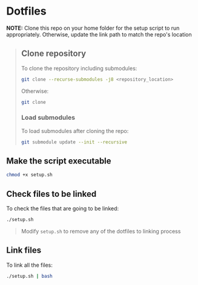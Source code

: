 # Dotfiles

**NOTE:** Clone this repo on your home folder for the setup script to run appropriately. Otherwise, update the link path to match the repo's location
>
>## Clone repository
>
>To clone the repository including submodules:
>
>```bash
>git clone --recurse-submodules -j8 <repository_location>
>```
>
>Otherwise:
>
>```bash
>git clone
>```
>
>### Load submodules
>
>To load submodules after cloning the repo:
>
>```bash
>git submodule update --init --recursive
>```

## Make the script executable

```bash
chmod +x setup.sh
```

## Check files to be linked

To check the files that are going to be linked:

``` bash
./setup.sh
```

> Modify `setup.sh` to remove any of the dotfiles to linking process

## Link files

To link all the files:

``` bash
./setup.sh | bash
```
